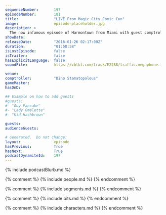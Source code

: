 ```yaml
---
sequenceNumber:       197
episodeNumber:        181
title:                "LIVE From Magic City Comic Con"
image:                episode-placeholder.jpg
description: >
  The now infamous episode of Harmontown from Miami with guest comptroller Dino Stamatopoulos takes a turn when some uncool violence goes down. Watch the video at harmontown.com/live
showDate:             
releaseDate:          "2016-01-26 02:17:00Z"
duration:             "01:58:58"
isLostEpisode:        false
isTrailer:            false
hasExplicitLanguage:  false
soundFile:            https://chtbl.com/track/E2288/traffic.megaphone.fm/STA4930919055.mp3?updated=1560553950

venue:                
comptroller:          "Dino Stamatopolous"
gameMaster:           
hasDnD:               

## Example on how to add guests
#guests:
#- "Guy Pancake"
#- "Lady Omelette"
#- "Kid Hashbrown"

guests:
audienceGuests:

# Generated.  Do not change:
layout:               episode
hasPrevious:          True
hasNext:              True
podcastDynamiteId:    197
---
```


{% include podcastBlurb.md %}

{% comment %}
{% include people.md %}
{% endcomment %}

{% comment %}
{% include segments.md %}
{% endcomment %}

{% comment %}
{% include bits.md %}
{% endcomment %}

{% comment %}
{% include characters.md %}
{% endcomment %}
